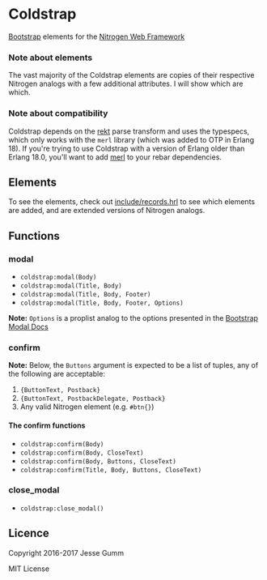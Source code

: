 # Coldstrap

[Bootstrap](http://getbootstrap.com) elements for the [Nitrogen Web Framework](http://nitrogenproject.com)

### Note about elements

The vast majority of the Coldstrap elements are copies of their respective
Nitrogen analogs with a few additional attributes. I will show which are which.

### Note about compatibility

Coldstrap depends on the [rekt](https://github.com/nitrogen/rekt) parse
transform and uses the typespecs, which only works with the `merl` library
(which was added to OTP in Erlang 18).  If you're trying to use Coldstrap with
a version of Erlang older than Erlang 18.0, you'll want to add
[merl](http://github.com/richcarl/merl) to your rebar dependencies.

## Elements

To see the elements, check out
[include/records.hrl](https://github.com/choptastic/coldstrap/blob/master/include/records.hrl)
to see which elements are added, and are extended versions of Nitrogen analogs.

## Functions

### modal

* `coldstrap:modal(Body)`
* `coldstrap:modal(Title, Body)`
* `coldstrap:modal(Title, Body, Footer)`
* `coldstrap:modal(Title, Body, Footer, Options)`

**Note:** `Options` is a proplist analog to the options presented in the
[Bootstrap Modal Docs](http://getbootstrap.com/javascript/#modals-options)

### confirm

**Note:** Below, the `Buttons` argument is expected to be a list of tuples, any
of the following are acceptable:

1. `{ButtonText, Postback}`
2. `{ButtonText, PostbackDelegate, Postback}`
3. Any valid Nitrogen element (e.g. `#btn{}`)

#### The confirm functions

* `coldstrap:confirm(Body)`
* `coldstrap:confirm(Body, CloseText)`
* `coldstrap:confirm(Body, Buttons, CloseText)`
* `coldstrap:confirm(Title, Body, Buttons, CloseText)`

### close_modal

* `coldstrap:close_modal()`

## Licence

Copyright 2016-2017 Jesse Gumm

MIT License
